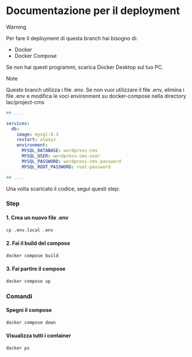 # Documentazione per il deployment

> [!WARNING]
> Per fare il deployment di questa branch hai bisogno di:
> - Docker
> - Docker Compose
>
> Se non hai questi programmi, scarica Docker Desktop sul tuo PC.

> [!NOTE]
> Questo branch utilizza i file .env.
> Se non vuoi utilizzare il file .env, elimina i file .env e modifica le voci environment su docker-compose nella directory Iac/project-cms
> ``` yaml
> ## ....
>
> services:
>   db:
>     image: mysql:8.3
>     restart: always
>     environment:
>       MYSQL_DATABASE: wordpress-cms
>       MYSQL_USER: wordpress-cms-user
>       MYSQL_PASSWORD: wordpress-cms-password
>       MYSQL_ROOT_PASSWORD: root-password
>
> ## ....
> ```

Una volta scaricato il codice, segui questi step:

### Step
#### 1. Crea un nuovo file .env  
``` bash
cp .env.local .env
```

#### 2. Fai il build del compose  
``` bash
docker compose build
```

#### 3. Fai partire il compose  
``` bash
docker compose up
```

### Comandi
#### Spegni il compose
``` bash
docker compose down
```


#### Visualizza tutti i container
``` bash
docker ps
```

